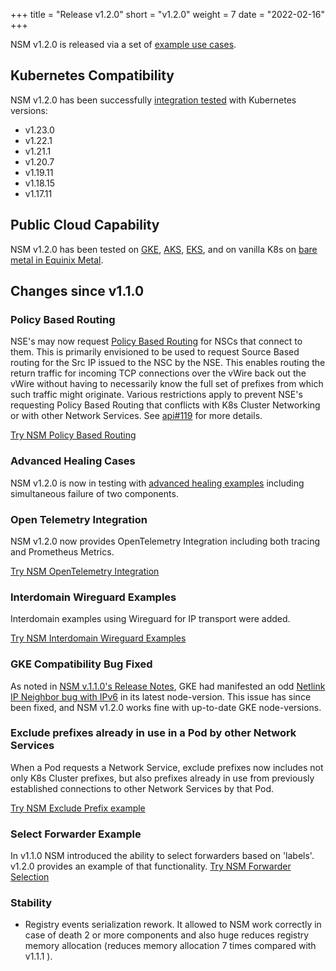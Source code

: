 +++
title = "Release v1.2.0"
short = "v1.2.0"
weight = 7
date = "2022-02-16"
+++

NSM v1.2.0 is released via a set of [example use cases](https://github.com/networkservicemesh/deployments-k8s/tree/release/v1.2.0).

## Kubernetes Compatibility
NSM v1.2.0 has been successfully [integration tested](https://github.com/networkservicemesh/integration-k8s-kind/runs/5223587459?check_suite_focus=true) with Kubernetes versions:

- v1.23.0
- v1.22.1
- v1.21.1
- v1.20.7
- v1.19.11
- v1.18.15
- v1.17.11

## Public Cloud Capability

NSM v1.2.0 has been tested on [GKE](https://github.com/networkservicemesh/integration-k8s-gke/runs/5223597159?check_suite_focus=true), [AKS](https://github.com/networkservicemesh/integration-k8s-aks/runs/5223586673?check_suite_focus=true), [EKS](https://github.com/networkservicemesh/integration-k8s-aws/runs/5223586960?check_suite_focus=true), and on vanilla K8s on [bare metal in Equinix Metal](https://github.com/networkservicemesh/integration-k8s-packet/runs/5223587912?check_suite_focus=true).

## Changes since v1.1.0

### Policy Based Routing

NSE's may now request [Policy Based Routing](https://en.wikipedia.org/wiki/Policy-based_routing) for NSCs that connect to them.  This is primarily envisioned to be used to request Source Based routing for the Src IP issued to the NSC by the NSE.  This enables routing the return traffic for incoming TCP connections over the vWire back out the vWire without having to necessarily know the full set of prefixes from which such traffic might originate.   Various restrictions apply to prevent NSE's requesting Policy Based Routing that conflicts with K8s Cluster Networking or with other Network Services.  See [api#119](https://github.com/networkservicemesh/api/issues/119) for more details.

[Try NSM Policy Based Routing](https://github.com/networkservicemesh/deployments-k8s/tree/v1.2.0/examples/features/policy-based-routing)

### Advanced Healing Cases

NSM v1.2.0 is now in testing with [advanced healing examples](https://github.com/networkservicemesh/deployments-k8s/tree/v1.2.0/examples/heal) including simultaneous failure of two components.

### Open Telemetry Integration

NSM v1.2.0 now provides OpenTelemetry Integration including both tracing and Prometheus Metrics.

[Try NSM OpenTelemetry Integration](https://github.com/networkservicemesh/deployments-k8s/tree/v1.2.0/examples/observability)

### Interdomain Wireguard Examples

Interdomain examples using Wireguard for IP transport were added.

[Try NSM Interdomain Wireguard Examples](https://github.com/networkservicemesh/deployments-k8s/tree/v1.2.0/examples/interdomain)

### GKE Compatibility Bug Fixed
As noted in [NSM v.1.1.0's Release Notes](/docs/releases/v1.1.0/#gke-compatibility), GKE had manifested an odd [Netlink IP Neighbor bug with IPv6](https://github.com/networkservicemesh/integration-k8s-gke/issues/215) in its latest node-version.  This issue has since been fixed, and NSM v1.2.0 works fine with up-to-date GKE node-versions.

### Exclude prefixes already in use in a Pod by other Network Services
When a Pod requests a Network Service, exclude prefixes now includes not only K8s Cluster prefixes, but also prefixes already in use from previously established connections to other Network Services by that Pod.

[Try NSM Exclude Prefix example](https://github.com/networkservicemesh/deployments-k8s/tree/main/examples/features/exclude-prefixes-client)

### Select Forwarder Example

In v1.1.0 NSM introduced the ability to select forwarders based on 'labels'.  v1.2.0 provides an example of that functionality.
[Try NSM Forwarder Selection](https://github.com/networkservicemesh/deployments-k8s/tree/main/examples/features/select-forwarder)

### Stability
- Registry events serialization rework. It allowed to NSM work correctly in case of death 2 or more components and also huge reduces registry memory allocation (reduces memory allocation 7 times compared with v1.1.1 ). 
